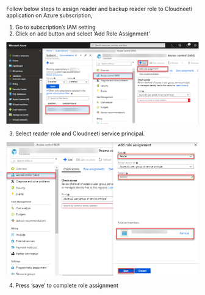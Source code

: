 Follow below steps to assign reader and backup reader role to Cloudneeti application on Azure subscription,

1.	Go to subscription’s IAM setting
2.	Click on add button and select ‘Add Role Assignment’

![](images/assign_reader_role_1.png?raw=true)

3.	Select reader role and Cloudneeti service principal.

![](images/assign_reader_role_2.png?raw=true)

4.	Press ‘save’ to complete role assignment 
